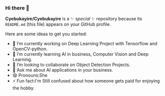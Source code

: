 ### Hi there 👋

**Cyebukayire/Cyebukayire** is a ✨ _special_ ✨ repository because its `README.md` (this file) appears on your GitHub profile.

Here are some ideas to get you started:

- 🔭 I’m currently working on Deep Learning Project with Tensorflow and OpenCV-python.
- 🌱 I’m currently learning AI in business, Computer Vision and Deep Learning.
- 👯 I’m looking to collaborate on Object Detection Projects.
- 💬 Ask me about AI applications in your business.
- 😄 Pronouns:She
- ⚡ Fun fact:I'm Still confused about how someone gets paid for enjoying the hobby.

